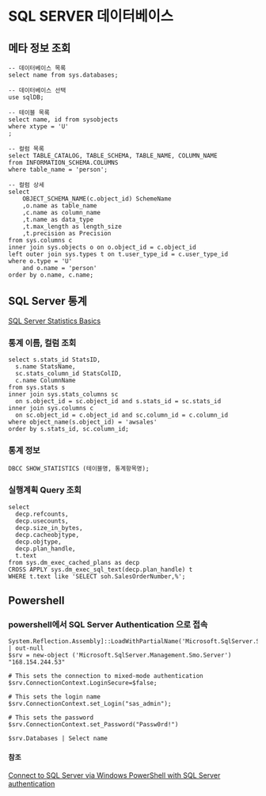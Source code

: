 # SQL SERVER 데이터베이스

## 메타 정보 조회
```
-- 데이터베이스 목록
select name from sys.databases;

-- 데이터베이스 선택
use sqlDB;

-- 테이블 목록
select name, id from sysobjects
where xtype = 'U'
;

-- 컬럼 목록
select TABLE_CATALOG, TABLE_SCHEMA, TABLE_NAME, COLUMN_NAME
from INFORMATION_SCHEMA.COLUMNS
where table_name = 'person';

-- 컬럼 상세
select
	OBJECT_SCHEMA_NAME(c.object_id) SchemeName
	,o.name as table_name
	,c.name as column_name
	,t.name as data_type
	,t.max_length as length_size
	,t.precision as Precision
from sys.columns c
inner join sys.objects o on o.object_id = c.object_id
left outer join sys.types t on t.user_type_id = c.user_type_id
where o.type = 'U'
	and o.name = 'person'
order by o.name, c.name;
```

## SQL Server 통계

[SQL Server Statistics Basics](https://www.red-gate.com/simple-talk/sql/performance/sql-server-statistics-basics/)

### 통계 이름, 컬럼 조회
```
select s.stats_id StatsID,
  s.name StatsName,
  sc.stats_column_id StatsColID,
  c.name ColumnName
from sys.stats s
inner join sys.stats_columns sc
  on s.object_id = sc.object_id and s.stats_id = sc.stats_id
inner join sys.columns c
  on sc.object_id = c.object_id and sc.column_id = c.column_id
where object_name(s.object_id) = 'awsales'
order by s.stats_id, sc.column_id;
```

### 통계 정보
```
DBCC SHOW_STATISTICS (테이블명, 통계항목명);
```

### 실행계획 Query 조회
```
select
  decp.refcounts,
  decp.usecounts,
  decp.size_in_bytes,
  decp.cacheobjtype,
  decp.objtype,
  decp.plan_handle,
  t.text
from sys.dm_exec_cached_plans as decp
CROSS APPLY sys.dm_exec_sql_text(decp.plan_handle) t
WHERE t.text like 'SELECT soh.SalesOrderNumber,%';
```
## Powershell
### powershell에서 SQL Server Authentication 으로 접속

```
System.Reflection.Assembly]::LoadWithPartialName('Microsoft.SqlServer.SMO') | out-null 
$srv = new-object ('Microsoft.SqlServer.Management.Smo.Server') "168.154.244.53"  

# This sets the connection to mixed-mode authentication 
$srv.ConnectionContext.LoginSecure=$false; 

# This sets the login name 
$srv.ConnectionContext.set_Login("sas_admin"); 

# This sets the password 
$srv.ConnectionContext.set_Password("Passw0rd!")  

$srv.Databases | Select name
```

#### 참조
[Connect to SQL Server via Windows PowerShell with SQL Server authentication](https://www.mssqltips.com/sqlservertip/1947/connect-to-sql-server-via-windows-powershell-with-sql-server-authentication/)
